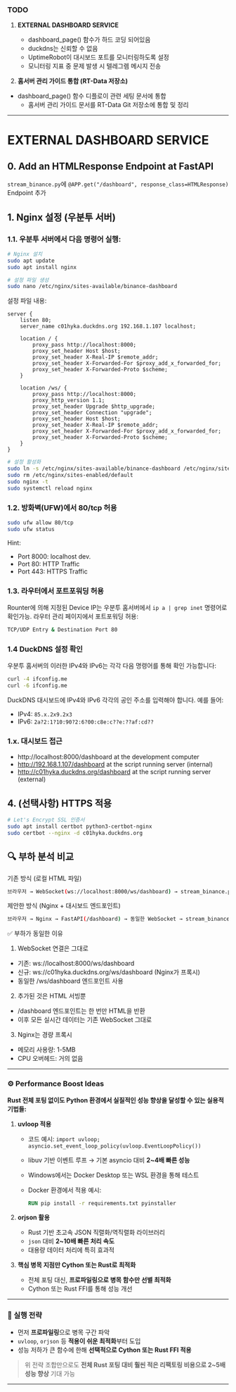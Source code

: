 ### TODO

1. **EXTERNAL DASHBOARD SERVICE**

   * dashboard_page() 함수가 하드 코딩 되어있음
   * duckdns는 신뢰할 수 없음
   * UptimeRobot이 대시보드 포트를 모니터링하도록 설정
   * 모니터링 지표 중 문제 발생 시 텔레그렘 메시지 전송

2. **홈서버 관리 가이드 통합 (RT-Data 저장소)**

- dashboard_page() 함수 디플로이 관련 세팅 문서에 통합
	- 홈서버 관리 가이드 문서를 RT-Data Git 저장소에 통합 및 정리


---

# EXTERNAL DASHBOARD SERVICE

## 0. Add an HTMLResponse Endpoint at FastAPI
`stream_binance.py`에 
`@APP.get("/dashboard", response_class=HTMLResponse)`
Endpoint 추가

## 1. Nginx 설정 (우분투 서버)

### 1.1. 우분투 서버에서 다음 명령어 실행:

```bash
# Nginx 설치
sudo apt update
sudo apt install nginx

# 설정 파일 생성
sudo nano /etc/nginx/sites-available/binance-dashboard
```

설정 파일 내용:

```nano
server {
    listen 80;
    server_name c01hyka.duckdns.org 192.168.1.107 localhost;

    location / {
        proxy_pass http://localhost:8000;
        proxy_set_header Host $host;
        proxy_set_header X-Real-IP $remote_addr;
        proxy_set_header X-Forwarded-For $proxy_add_x_forwarded_for;
        proxy_set_header X-Forwarded-Proto $scheme;
    }

    location /ws/ {
        proxy_pass http://localhost:8000;
        proxy_http_version 1.1;
        proxy_set_header Upgrade $http_upgrade;
        proxy_set_header Connection "upgrade";
        proxy_set_header Host $host;
        proxy_set_header X-Real-IP $remote_addr;
        proxy_set_header X-Forwarded-For $proxy_add_x_forwarded_for;
        proxy_set_header X-Forwarded-Proto $scheme;
    }
}
```

```bash
# 설정 활성화
sudo ln -s /etc/nginx/sites-available/binance-dashboard /etc/nginx/sites-enabled/
sudo rm /etc/nginx/sites-enabled/default
sudo nginx -t
sudo systemctl reload nginx
```

### 1.2. 방화벽(UFW)에서 80/tcp 허용
```bash
sudo ufw allow 80/tcp
sudo ufw status
```

Hint:  
- Port 8000: localhost dev.
- Port 80:  HTTP Traffic
- Port 443: HTTPS Traffic

### 1.3. 라우터에서 포트포워딩 허용

Rounter에 의해 지정된 Device IP는 우분투 홈서버에서 `ip a | grep inet` 명령어로 확인가능.
라우터 관리 페이지에서 포트포워딩 허용:
```bash
TCP/UDP Entry & Destination Port 80
```

### 1.4 DuckDNS 설정 확인
우분투 홈서버의 이러한 IPv4와 IPv6는 각각 다음 명령어를 통해 확인 가능합니다:
```bash
curl -4 ifconfig.me
curl -6 ifconfig.me
```
DuckDNS 대시보드에 IPv4와 IPv6 각각의 공인 주소를 입력해야 합니다. 예를 들어:
- IPv4: `85.x.2x9.2x3`
- IPv6: `2a?2:1?10:90?2:6?00:c8e:c??e:??af:cd??`

### 1.x. 대시보드 접근
- http://localhost:8000/dashboard		at the development computer
- http://192.168.1.107/dashboard		at the script running server (internal)
- http://c01hyka.duckdns.org/dashboard	at the script running server (external)

## 4. (선택사항) HTTPS 적용
```bash
# Let's Encrypt SSL 인증서
sudo apt install certbot python3-certbot-nginx
sudo certbot --nginx -d c01hyka.duckdns.org
```

## 🔍 부하 분석 비교
기존 방식 (로컬 HTML 파일)
```bash
브라우저 → WebSocket(ws://localhost:8000/ws/dashboard) → stream_binance.py
```
제안한 방식 (Nginx + 대시보드 엔드포인트)

```bash
브라우저 → Nginx → FastAPI(/dashboard) → 동일한 WebSocket → stream_binance.py
```

✅ 부하가 동일한 이유

1. WebSocket 연결은 그대로
- 기존: ws://localhost:8000/ws/dashboard
- 신규: ws://c01hyka.duckdns.org/ws/dashboard (Nginx가 프록시)
- 동일한 /ws/dashboard 엔드포인트 사용

2. 추가된 것은 HTML 서빙뿐
- /dashboard 엔드포인트는 한 번만 HTML을 반환
- 이후 모든 실시간 데이터는 기존 WebSocket 그대로

3. Nginx는 경량 프록시
- 메모리 사용량: 1-5MB
- CPU 오버헤드: 거의 없음

---

### ⚙️ Performance Boost Ideas

**Rust 전체 포팅 없이도 Python 환경에서 실질적인 성능 향상을 달성할 수 있는 실용적 기법들:**

1. **uvloop 적용**

   * 코드 예시: `import uvloop; asyncio.set_event_loop_policy(uvloop.EventLoopPolicy())`
   * libuv 기반 이벤트 루프 → 기본 asyncio 대비 **2\~4배 빠른 성능**
   * Windows에서는 Docker Desktop 또는 WSL 환경을 통해 테스트
   * Docker 환경에서 적용 예시:

     ```dockerfile
     RUN pip install -r requirements.txt pyinstaller
     ```

2. **orjson 활용**

   * Rust 기반 초고속 JSON 직렬화/역직렬화 라이브러리
   * `json` 대비 **2\~10배 빠른 처리 속도**
   * 대용량 데이터 처리에 특히 효과적

3. **핵심 병목 지점만 Cython 또는 Rust로 최적화**

   * 전체 포팅 대신, **프로파일링으로 병목 함수만 선별 최적화**
   * Cython 또는 Rust FFI를 통해 성능 개선

---

### 🚀 실행 전략

* 먼저 **프로파일링**으로 병목 구간 파악
* `uvloop`, `orjson` 등 **적용이 쉬운 최적화**부터 도입
* 성능 저하가 큰 함수에 한해 **선택적으로 Cython 또는 Rust FFI 적용**

> 위 전략 조합만으로도 **전체 Rust 포팅 대비 훨씬 적은 리팩토링 비용으로 2\~5배 성능 향상** 기대 가능

---